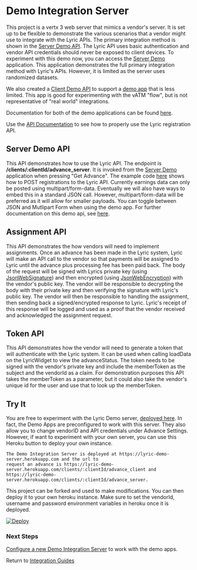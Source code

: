 # Demo Integration Server

This project is a vertx 3 web server that mimics a vendor's server.  It is set up to be flexible to
demonstrate the various scenarios that a vendor might use to integrate with the Lyric APIs. The primary integration
method is shown in the [Server Demo API](#server-demo-api). The Lyric API uses basic authentication and vendor API credentials
should never be exposed to client devices. To experiment with this demo now, you can access the [Server Demo](http://lyricfinancial.github.io/integration-guides/#/demo-server)
application. This application demonstrates the full primary integration method with Lyric's APIs. 
However, it is limited as the server uses randomized datasets.

We also created a [Client Demo API](#client-demo-api) to support a [demo app](http://lyricfinancial.github.io/integration-guides/#/demo)
that is less limited. This app is good for experimenting with the vATM "flow", but is not representative
of "real world" integrations.

Documentation for both of the demo applications can be found [here](https://github.com/LyricFinancial/integration-guides/tree/master/examples/client/angular/lyric-vendor-demo).

Use the [API Documentation](https://api.lyricfinancial.com/docs/vendor-api/) to see how to properly
use the Lyric registration API.


## Server Demo API
This API demonstrates how to use the Lyric API. The endpoint is **/clients/:clientId/advance_server**. 
It is invoked from the [Server Demo](http://lyricfinancial.github.io/integration-guides/#/demo-server) application
when pressing "Get Advance". The example code [here](https://github.com/LyricFinancial/demo-integration-server/blob/master/src/main/java/com/lyric/ServerDemoController.java)
shows how to POST registrations to the Lyric API. Currently earnings data can only be posted using multipart/form-data.
Eventually we will also have ways to embed this in a standard JSON call. However, multipart/form-data will be preferred
as it will allow for smaller payloads. You can toggle between JSON and Mutlipart Form when using the demo app. For further
documentation on this demo api, see [here](ServerDemoReadme.md). 

## Assignment API
This API demonstrates the how vendors will need to implement assignments.  Once an advance has been made in the Lyric
system, Lyric will make an API call to the vendor so that payments will be assigned to Lyric until the advance plus
processing fee has been paid back.  The body of the request will be signed with Lyrics private key (using
[JsonWebSignature](https://bitbucket.org/b_c/jose4j/wiki/JWS%20Examples)) and then encrypted (using
[JsonWebEncryption](https://bitbucket.org/b_c/jose4j/wiki/JWE%20Examples)) with the vendor's public key.
The vendor will be responsible to decrypting the body with their private key and then verifying the signature with Lyric's
public key.  The vendor will then be responsible to handling the assignment, then sending back a signed/encrypted response
to Lyric.  Lyric's receipt of this response will be logged and used as a proof that the vendor received and acknowledged
the assignment request.

## Token API
This API demonstrates how the vendor will need to generate a token that will authenticate with the Lyric system.  It can be
used when calling loadData on the LyricWidget to view the advanceStatus.  The token needs to be signed with the vendor's
private key and include the memberToken as the subject and the vendorId as a claim.  For demonstration purposes this API takes
the memberToken as a parameter, but it could also take the vendor's unique id for the user and use that to look up the memberToken.

## Try It

You are free to experiment with the Lyric Demo server, [deployed here](https://lyric-demo-server.herokuapp.com).
In fact, the Demo Apps are preconfigured to work with this server. They also allow you to change vendorID and API 
credentials under Advance Settings. However, if want to experiment with your own server, you can use this Heroku button
to deploy your own instance.

    The Demo Integration Server is deployed at https://lyric-demo-server.herokuapp.com and the url to
    request an advance is https://lyric-demo-server.herokuapp.com/clients/:clientId/advance_client and
    https://lyric-demo-server.herokuapp.com/clients/:clientId/advance_server.

This project can be forked and used to make modifications.  You can then deploy it to your own heroku
instance.  Make sure to set the vendorId, username and password environment variables in heroku once
it is deployed.

[![Deploy](https://www.herokucdn.com/deploy/button.svg)](https://heroku.com/deploy)

### Next Steps

[Configure a new Demo Integration Server](Welcome.md) to work with the demo apps.



Return to [Integration Guides](https://github.com/LyricFinancial/integration-guides#4-save-the-membertoken-that-gets-returned)